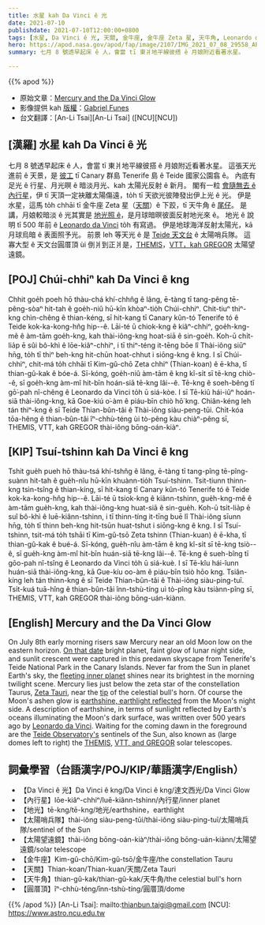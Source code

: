 ```yaml
---
title: 水星 kah Da Vinci ê 光
date: 2021-07-10
publishdate: 2021-07-10T12:00:00+0800
tags: [水星, Da Vinci ê 光, 天關, 金牛座, 金牛座 Zeta 星, 天牛角, Leonardo da Vinci, 太陽哨兵隊, 太陽望遠鏡]
hero: https://apod.nasa.gov/apod/fap/image/2107/IMG_2021_07_08_29558_APOD1024.jpg
summary: 七月 8 號透早起床 ê 人，會當 tī 東爿地平線彼搭 ê 月娘附近看著水星。

---
```


{{% apod %}}

- 原始文章：[Mercury and the Da Vinci Glow](https://apod.nasa.gov/apod/ap210710.html)
- 影像提供 kah [版權][copyright]：[Gabriel Funes](mailto:gfunpol@gmail.com)
- 台文翻譯：[An-Li Tsai][An-Li Tsai] ([NCU][NCU])

## [漢羅] 水星 kah Da Vinci ê 光
七月 8 號透早起床 ê 人，會當 tī 東爿地平線彼搭 ê 月娘附近看著水星。
這張天光進前 ê 天景，是 [彼工][On that date] tī Canary 群島 Tenerife 島 ê Teide 國家公園翕 ê。
內底有足光 ê 行星、月光暝 ê 暗淡月光、kah 太陽光反射 ê 新月。
閣有一粒 [會隨無去 ê 內行星][fleeting inner planet]，伊 tī 天頂一定袂離太陽傷遠，to̍h tī 天欲光彼陣發出伊上光 ê 光。
伊是水星，這馬 to̍h chhāi tī 金牛座 Zeta 星（[天關][Zeta Tauri]）ê 下跤，tī 天牛角 ê [尾仔][tip]。
是講，月娘較暗淡 ê 光其實是 [地光照 ê][earthshine, earthlight reflected]，是月球暗暝彼面反射地光來 ê。
地光 ê 說明 tī 500 年前 ê [Leonardo da Vinci][Leonardo da Vinci] to̍h 有寫過。
伊是地球海洋反射太陽光，kā 月球烏暗 ê 表面照予光。
前景 leh 等天光 ê 是 [Teide 天文台][Teide Observatory's] ê 太陽哨兵隊。
這寡大型 ê 天文台圓厝頂 ùi 倒爿到正爿是，[THEMIS][THEMIS]，[VTT，kah GREGOR][VTT, and GREGOR] 太陽望遠鏡。




## [POJ] Chúi-chhiⁿ kah Da Vinci ê kng
Chhit goe̍h poeh hō thàu-chá khí-chhn̂g ê lâng, ē-tàng tī tang-pêng tē-pêng-sòaⁿ hit-tah ê goe̍h-niû hū-kīn khòaⁿ-tio̍h Chúi-chhiⁿ.
Chit-tiuⁿ thiⁿ-kng chìn-chêng ê thian-kéng, sī hit-kang tī Canary kûn-tó Tenerife tó ê Teide kok-ka-kong-hn̂g hip--ê.
Lāi-té ū chiok-kng ê kiâⁿ-chhiⁿ, goe̍h-kng-mê ê àm-tām goe̍h-kng, kah thài-iông-kng hoat-siā ê sin-goe̍h.
Koh-ū chi̍t-lia̍p ē sûi bô-khì ê lōe-kiâⁿ-chhiⁿ, i tī thiⁿ-téng it-tēng bōe lî Thài-iông siūⁿ hn̄g, to̍h tī thiⁿ beh-kng hit-chūn hoat-chhut i siōng-kng ê kng.
I sī Chúi-chhiⁿ, chit-má to̍h chhāi tī Kim-gû-chō Zeta chhiⁿ (Thian-koan) ê ē-kha, tī thian-gû-kak ê bóe-á.
Sī-kóng, goe̍h-niû àm-tām ê kng kî-si̍t sī tē-kng chiò--ê, sī goe̍h-kng àm-mî hit-bīn hoán-siā tē-kng lâi--ê.
Tē-kng ê soeh-bêng tī gō͘-pah nî-chêng ê Leonardo da Vinci to̍h ū siá-kòe.
I sī Tē-kiû hái-iûⁿ hoán-siā thài-iông-kng, kā Goe-kiú o͘-àm ê piáu-bīn chiò hō͘ kng.
Chiân-kéng leh tán thiⁿ-kng ê sī Teide Thian-bûn-tâi ê Thài-iông siàu-peng-tūi.
Chi̍t-kóa tōa-hêng ê thian-bûn-tâi îⁿ-chhù-téng ùi tò-pêng kàu chiàⁿ-pêng sī, THEMIS, VTT, kah GREGOR thài-iông bōng-oán-kiàⁿ.



## [KIP] Tsuí-tshinn kah Da Vinci ê kng
Tshit gue̍h pueh hō thàu-tsá khí-tshn̂g ê lâng, ē-tàng tī tang-pîng tē-pîng-suànn hit-tah ê gue̍h-nîu hū-kīn khuànn-tio̍h Tsuí-tshinn.
Tsit-tiunn thinn-kng tsìn-tsîng ê thian-kíng, sī hit-kang tī Canary kûn-tó Tenerife tó ê Teide kok-ka-kong-hn̂g hip--ê.
Lāi-té ū tsiok-kng ê kiânn-tshinn, gue̍h-kng-mê ê àm-tām gue̍h-kng, kah thài-iông-kng huat-siā ê sin-gue̍h.
Koh-ū tsi̍t-lia̍p ē suî bô-khì ê luē-kiânn-tshinn, i tī thinn-tíng it-tīng buē lî Thài-iông sīunn hn̄g, to̍h tī thinn beh-kng hit-tsūn huat-tshut i siōng-kng ê kng.
I sī Tsuí-tshinn, tsit-má to̍h tshāi tī Kim-gû-tsō Zeta tshinn (Thian-kuan) ê ē-kha, tī thian-gû-kak ê bué-á.
Sī-kóng, gue̍h-nîu àm-tām ê kng kî-si̍t sī tē-kng tsiò--ê, sī gue̍h-kng àm-mî hit-bīn huán-siā tē-kng lâi--ê.
Tē-kng ê sueh-bîng tī gōo-pah nî-tsîng ê Leonardo da Vinci to̍h ū siá-kuè.
I sī Tē-kîu hái-îunn huán-siā thài-iông-kng, kā Gue-kíu oo-àm ê piáu-bīn tsiò hōo kng.
Tsiân-kíng leh tán thinn-kng ê sī Teide Thian-bûn-tâi ê Thài-iông siàu-ping-tuī.
Tsi̍t-kuá tuā-hîng ê thian-bûn-tâi înn-tshù-tíng uì tò-pîng kàu tsiànn-pîng sī, THEMIS, VTT, kah GREGOR thài-iông bōng-uán-kiànn.



## [English] Mercury and the Da Vinci Glow
On July 8th early morning risers saw Mercury near an old Moon low on the eastern horizon.
[On that date][On that date] bright planet, faint glow of lunar night side, and sunlit crescent were captured in this predawn skyscape from Tenerife's Teide National Park in the Canary Islands.
Never far from the Sun in planet Earth's sky, the [fleeting inner planet][fleeting inner planet] shines near its brightest in the morning twilight scene.
Mercury lies just below the zeta star of the constellation Taurus, [Zeta Tauri][Zeta Tauri], near the [tip][tip] of the celestial bull's horn.
Of course the Moon's ashen glow is [earthshine, earthlight reflected][earthshine, earthlight reflected] from the Moon's night side.
A description of earthshine, in terms of sunlight reflected by Earth's oceans illuminating the Moon's dark surface, was written over 500 years ago by [Leonardo da Vinci][Leonardo da Vinci].
Waiting for the coming dawn in the foreground are the [Teide Observatory's][Teide Observatory's] sentinels of the Sun, also known as (large domes left to right) the [THEMIS][THEMIS], [VTT, and GREGOR][VTT, and GREGOR] solar telescopes.

## 詞彙學習（台語漢字/POJ/KIP/華語漢字/English）


- 【Da Vinci ê 光】Da Vinci ê kng/Da Vinci ê kng/達文西光/Da Vinci Glow
- 【內行星】lōe-kiâⁿ-chhiⁿ/luē-kiânn-tshinn/內行星/inner planet
- 【地光】tē-kng/tē-kng/地光/earthshine，earthlight
- 【太陽哨兵隊】thài-iông siàu-peng-tūi/thài-iông siàu-ping-tuī/太陽哨兵隊/sentinel of the Sun
- 【太陽望遠鏡】thài-iông bōng-oán-kiàⁿ/thài-iông bōng-uán-kiànn/太陽望遠鏡/solar telescope
- 【金牛座】Kim-gû-chō/Kim-gû-tsō/金牛座/the constellation Tauru
- 【天關】Thian-koan/Thian-kuan/天關/Zeta Tauri
- 【天牛角】thian-gû-kak/thian-gû-kak/天牛角/the celestial bull's horn
- 【圓厝頂】îⁿ-chhù-téng/înn-tshù-tíng/圓厝頂/dome



{{% /apod %}}
[An-Li Tsai]: mailto:thianbun.taigi@gmail.com
[NCU]: https://www.astro.ncu.edu.tw

[copyright]: https://apod.nasa.gov/apod/fap/lib/about_apod.html#srapply

[On that date]:https://earthsky.org/astronomy-essentials/visible-planets-tonight-mars-jupiter-venus-saturn-mercury/
[fleeting inner planet]:https://solarsystem.nasa.gov/planets/mercury/overview/
[Zeta Tauri]:http://stars.astro.illinois.edu/sow/zetatau.html
[tip]:https://en.wikipedia.org/wiki/Taurus_(constellation)#/media/File:Sidney_Hall_-_Urania's_Mirror_-_Taurus.jpg
[earthshine, earthlight reflected]:https://earthobservatory.nasa.gov/IOTD/view.php?id=83782
[Leonardo da Vinci]:https://science.nasa.gov/science-news/science-at-nasa/2005/04oct_leonardo
[Teide Observatory's]:https://www.iac.es/en/observatorios-de-canarias/teide-observatory
[THEMIS]:https://apod.nasa.gov/apod/fap/ap190118.html
[VTT, and GREGOR]:https://apod.nasa.gov/apod/fap/ap111122.html
